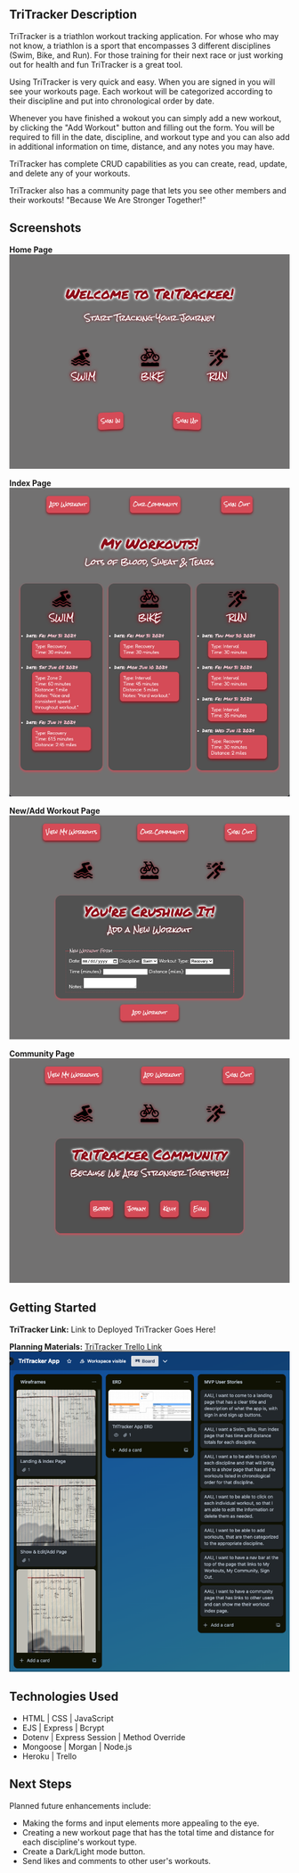 ## TriTracker Description

TriTracker is a triathlon workout tracking application. For whose who may not know, a triathlon is a sport that encompasses 3 different disciplines (Swim, Bike, and Run). For those training for their next race or just working out for health and fun TriTracker is a great tool.

Using TriTracker is very quick and easy. When you are signed in you will see your workouts page. Each workout will be categorized according to their discipline and put into chronological order by date.

Whenever you have finished a wokout you can simply add a new workout, by clicking the "Add Workout" button and filling out the form. You will be required to fill in the date, discipline, and workout type and you can also add in additional information on time, distance, and any notes you may have.

TriTracker has complete CRUD capabilities as you can create, read, update, and delete any of your workouts.

TriTracker also has a community page that lets you see other members and their workouts! "Because We Are Stronger Together!"

## Screenshots

**Home Page**
![TriTracker-Home-Page](/Pics/TriTracker-Home.png)

**Index Page**
![TriTracker-Index-Page](/Pics/TriTracker-Index.png)

**New/Add Workout Page**
![TriTracker-New-Page](/Pics/TriTracker-New.png)

**Community Page**
![TriTracker-Community-Page](/Pics/TriTracker-Community.png)

## Getting Started

**TriTracker Link:** Link to Deployed TriTracker Goes Here!

**Planning Materials:** [TriTracker Trello Link](https://trello.com/b/NS4g6Gtf/tritracker-app)
![TriTracker-Planning-Materials](/Pics/TriTracker-Planning-Materials.png)

## Technologies Used

- HTML | CSS | JavaScript <br />
- EJS | Express | Bcrypt <br />
- Dotenv | Express Session | Method Override <br />
- Mongoose | Morgan | Node.js <br />
- Heroku | Trello

## Next Steps

Planned future enhancements include:

- Making the forms and input elements more appealing to the eye.
- Creating a new workout page that has the total time and distance for each discipline's workout type.
- Create a Dark/Light mode button.
- Send likes and comments to other user's workouts.
